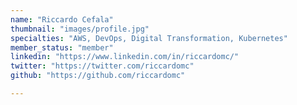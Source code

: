 ```yaml
---
name: "Riccardo Cefala"
thumbnail: "images/profile.jpg"
specialties: "AWS, DevOps, Digital Transformation, Kubernetes"
member_status: "member"
linkedin: "https://www.linkedin.com/in/riccardomc/"
twitter: "https://twitter.com/riccardomc"
github: "https://github.com/riccardomc"

---
```

